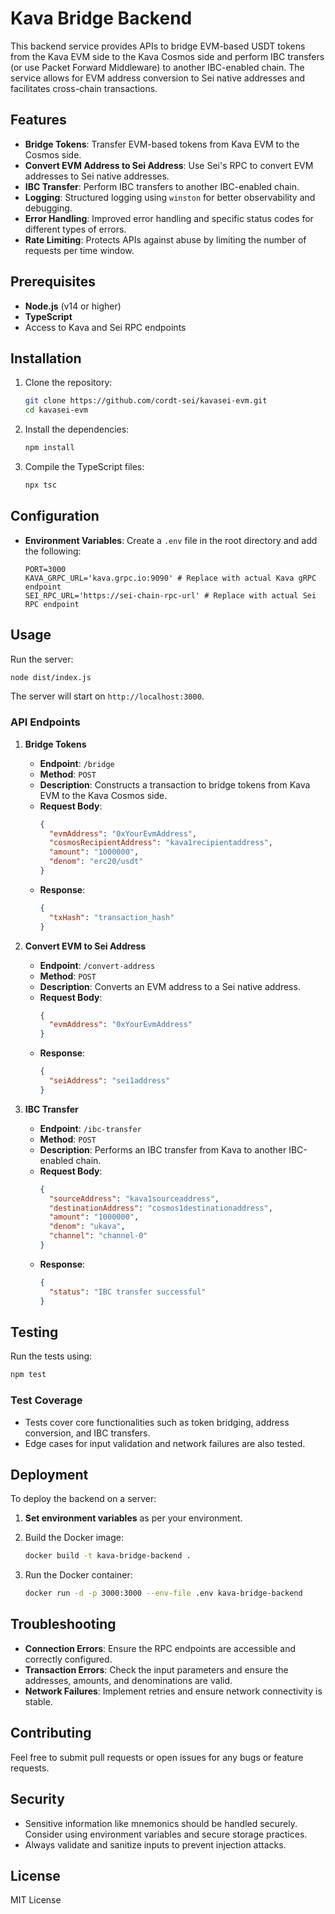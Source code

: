 # Kava Bridge Backend

This backend service provides APIs to bridge EVM-based USDT tokens from the Kava EVM side to the Kava Cosmos side and perform IBC transfers (or use Packet Forward Middleware) to another IBC-enabled chain. The service allows for EVM address conversion to Sei native addresses and facilitates cross-chain transactions.

## Features

- **Bridge Tokens**: Transfer EVM-based tokens from Kava EVM to the Cosmos side.
- **Convert EVM Address to Sei Address**: Use Sei's RPC to convert EVM addresses to Sei native addresses.
- **IBC Transfer**: Perform IBC transfers to another IBC-enabled chain.
- **Logging**: Structured logging using `winston` for better observability and debugging.
- **Error Handling**: Improved error handling and specific status codes for different types of errors.
- **Rate Limiting**: Protects APIs against abuse by limiting the number of requests per time window.

## Prerequisites

- **Node.js** (v14 or higher)
- **TypeScript**
- Access to Kava and Sei RPC endpoints

## Installation

1. Clone the repository:

   ```bash
   git clone https://github.com/cordt-sei/kavasei-evm.git
   cd kavasei-evm
   ```

2. Install the dependencies:

   ```bash
   npm install
   ```

3. Compile the TypeScript files:

   ```bash
   npx tsc
   ```

## Configuration

- **Environment Variables**: Create a `.env` file in the root directory and add the following:
  
  ```env
  PORT=3000
  KAVA_GRPC_URL='kava.grpc.io:9090' # Replace with actual Kava gRPC endpoint
  SEI_RPC_URL='https://sei-chain-rpc-url' # Replace with actual Sei RPC endpoint
  ```

## Usage

Run the server:

```bash
node dist/index.js
```

The server will start on `http://localhost:3000`.

### API Endpoints

1. **Bridge Tokens**

   - **Endpoint**: `/bridge`
   - **Method**: `POST`
   - **Description**: Constructs a transaction to bridge tokens from Kava EVM to the Kava Cosmos side.
   - **Request Body**:
     ```json
     {
       "evmAddress": "0xYourEvmAddress",
       "cosmosRecipientAddress": "kava1recipientaddress",
       "amount": "1000000",
       "denom": "erc20/usdt"
     }
     ```
   - **Response**:
     ```json
     {
       "txHash": "transaction_hash"
     }
     ```

2. **Convert EVM to Sei Address**

   - **Endpoint**: `/convert-address`
   - **Method**: `POST`
   - **Description**: Converts an EVM address to a Sei native address.
   - **Request Body**:
     ```json
     {
       "evmAddress": "0xYourEvmAddress"
     }
     ```
   - **Response**:
     ```json
     {
       "seiAddress": "sei1address"
     }
     ```

3. **IBC Transfer**

   - **Endpoint**: `/ibc-transfer`
   - **Method**: `POST`
   - **Description**: Performs an IBC transfer from Kava to another IBC-enabled chain.
   - **Request Body**:
     ```json
     {
       "sourceAddress": "kava1sourceaddress",
       "destinationAddress": "cosmos1destinationaddress",
       "amount": "1000000",
       "denom": "ukava",
       "channel": "channel-0"
     }
     ```
   - **Response**:
     ```json
     {
       "status": "IBC transfer successful"
     }
     ```

## Testing

Run the tests using:

```bash
npm test
```

### Test Coverage

- Tests cover core functionalities such as token bridging, address conversion, and IBC transfers.
- Edge cases for input validation and network failures are also tested.

## Deployment

To deploy the backend on a server:

1. **Set environment variables** as per your environment.
2. Build the Docker image:

   ```bash
   docker build -t kava-bridge-backend .
   ```

3. Run the Docker container:

   ```bash
   docker run -d -p 3000:3000 --env-file .env kava-bridge-backend
   ```

## Troubleshooting

- **Connection Errors**: Ensure the RPC endpoints are accessible and correctly configured.
- **Transaction Errors**: Check the input parameters and ensure the addresses, amounts, and denominations are valid.
- **Network Failures**: Implement retries and ensure network connectivity is stable.

## Contributing

Feel free to submit pull requests or open issues for any bugs or feature requests.

## Security

- Sensitive information like mnemonics should be handled securely. Consider using environment variables and secure storage practices.
- Always validate and sanitize inputs to prevent injection attacks.

## License

MIT License
